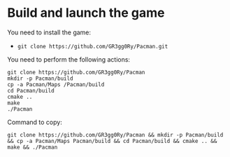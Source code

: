 # Build and launch the game

You need to install the game:
+ ```` git clone https://github.com/GR3gg0Ry/Pacman.git ````

You need to perform the following actions:
````
git clone https://github.com/GR3gg0Ry/Pacman
mkdir -p Pacman/build
cp -a Pacman/Maps /Pacman/build
cd Pacman/build
cmake ..
make
./Pacman
````
Сommand to copy:
```` 
git clone https://github.com/GR3gg0Ry/Pacman && mkdir -p Pacman/build && cp -a Pacman/Maps Pacman/build && cd Pacman/build && cmake .. && make && ./Pacman
````
